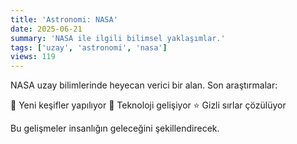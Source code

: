 ```yaml
---
title: 'Astronomi: NASA'
date: 2025-06-21
summary: 'NASA ile ilgili bilimsel yaklaşımlar.'
tags: ['uzay', 'astronomi', 'nasa']
views: 119
---
```


NASA uzay bilimlerinde heyecan verici bir alan. Son araştırmalar:

🚀 Yeni keşifler yapılıyor
🌌 Teknoloji gelişiyor
⭐ Gizli sırlar çözülüyor

Bu gelişmeler insanlığın geleceğini şekillendirecek.